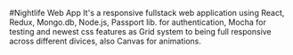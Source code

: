 #Nightlife Web App
It's a responsive fullstack web application using React, Redux, Mongo.db, Node.js, Passport lib. for authentication, Mocha for testing and newest css features as Grid system to being full responsive across different divices, also Canvas for animations.

